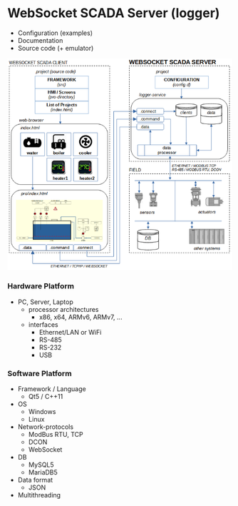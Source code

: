# WebSocket SCADA Server (logger)

- Configuration (examples)
- Documentation
- Source code (+ emulator)

![scheme](./images/scheme.png)

### Hardware Platform

- PC, Server, Laptop
  - processor architectures
    - x86, x64, ARMv6, ARMv7, ...
  - interfaces
    - Ethernet/LAN or WiFi
    - RS-485
    - RS-232
    - USB

### Software Platform

- Framework / Language
  - Qt5 / C++11
- OS
  - Windows
  - Linux
- Network-protocols
  - ModBus RTU, TCP
  - DCON
  - WebSocket
- DB
  - MySQL5
  - MariaDB5
- Data format
  - JSON
- Multithreading
